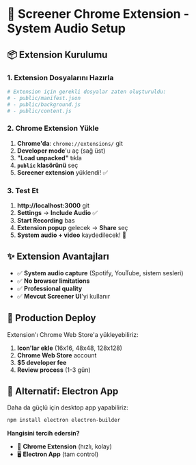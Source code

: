 # 🎵 Screener Chrome Extension - System Audio Setup

## 📦 Extension Kurulumu

### 1. Extension Dosyalarını Hazırla
```bash
# Extension için gerekli dosyalar zaten oluşturuldu:
# - public/manifest.json
# - public/background.js
# - public/content.js
```

### 2. Chrome Extension Yükle

1. **Chrome'da**: `chrome://extensions/` git
2. **Developer mode**'u aç (sağ üst)
3. **"Load unpacked"** tıkla
4. **`public` klasörünü** seç
5. **Screener extension** yüklendi! ✅

### 3. Test Et

1. **http://localhost:3000** git
2. **Settings** → **Include Audio** ✅
3. **Start Recording** bas
4. **Extension popup** gelecek → **Share** seç
5. **System audio + video** kaydedilecek! 🎵

## ✨ Extension Avantajları

- ✅ **System audio capture** (Spotify, YouTube, sistem sesleri)
- ✅ **No browser limitations**  
- ✅ **Professional quality**
- ✅ **Mevcut Screener UI**'yi kullanır

## 🚀 Production Deploy

Extension'ı Chrome Web Store'a yükleyebiliriz:

1. **Icon'lar ekle** (16x16, 48x48, 128x128)
2. **Chrome Web Store** account
3. **$5 developer fee**
4. **Review process** (1-3 gün)

## 📱 Alternatif: Electron App

Daha da güçlü için desktop app yapabiliriz:

```bash
npm install electron electron-builder
```

**Hangisini tercih edersin?**
- 🎯 **Chrome Extension** (hızlı, kolay)
- 🖥️ **Electron App** (tam control) 